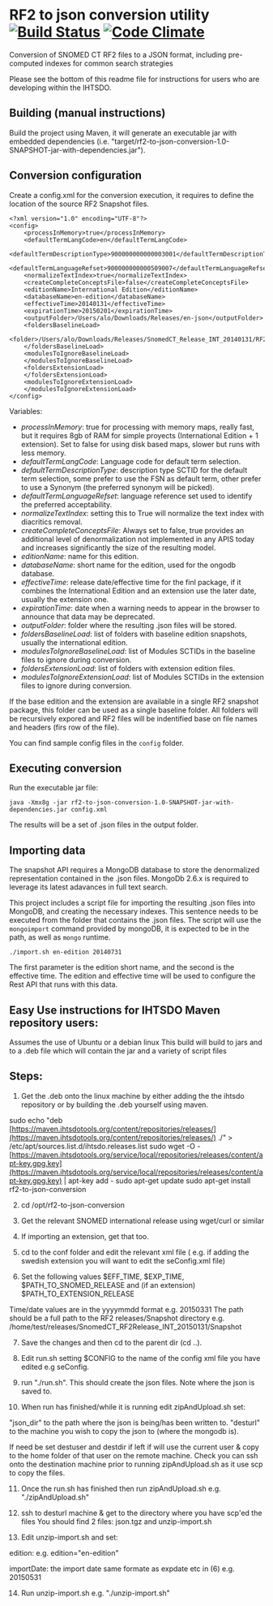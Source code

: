 # RF2 to json conversion utility [![Build Status](https://travis-ci.org/IHTSDO/rf2-to-json-conversion.svg?branch=master)](https://travis-ci.org/IHTSDO/rf2-to-json-conversion) [![Code Climate](https://codeclimate.com/github/IHTSDO/rf2-to-json-conversion/badges/gpa.svg)](https://codeclimate.com/github/IHTSDO/rf2-to-json-conversion)
Conversion of SNOMED CT RF2 files to a JSON format, including pre-computed indexes for common search strategies

Please see the bottom of this readme file for instructions for users who are developing within the IHTSDO.

## Building (manual instructions)
Build the project using Maven, it will generate an executable jar with embedded dependencies (i.e. "target/rf2-to-json-conversion-1.0-SNAPSHOT-jar-with-dependencies.jar").

## Conversion configuration
Create a config.xml for the conversion execution, it requires to define the location of the source RF2 Snapshot files.

```
<?xml version="1.0" encoding="UTF-8"?>
<config>
    <processInMemory>true</processInMemory>
    <defaultTermLangCode>en</defaultTermLangCode>
    <defaultTermDescriptionType>900000000000003001</defaultTermDescriptionType>
    <defaultTermLanguageRefset>900000000000509007</defaultTermLanguageRefset>
    <normalizeTextIndex>true</normalizeTextIndex>
    <createCompleteConceptsFile>false</createCompleteConceptsFile>
    <editionName>International Edition</editionName>
    <databaseName>en-edition</databaseName>
    <effectiveTime>20140131</effectiveTime>
    <expirationTime>20150201</expirationTime>
    <outputFolder>/Users/alo/Downloads/Releases/en-json</outputFolder>
    <foldersBaselineLoad>
        <folder>/Users/alo/Downloads/Releases/SnomedCT_Release_INT_20140131/RF2Release/Snapshot</folder>
    </foldersBaselineLoad>
    <modulesToIgnoreBaselineLoad>
    </modulesToIgnoreBaselineLoad>
    <foldersExtensionLoad>
    </foldersExtensionLoad>
    <modulesToIgnoreExtensionLoad>
    </modulesToIgnoreExtensionLoad>
</config>
```

Variables:
- _processInMemory_: true for processing with memory maps, really fast, but it requires 8gb of RAM for simple proyects (International Edition + 1 extension). Set to false for using disk based maps, slower but runs with less memory.
- _defaultTermLangCode_: Language code for default term selection.
- _defaultTermDescriptionType_: description type SCTID for the default term selection, some prefer to use the FSN as default term, other prefer to use a Synonym (the preferred synonym will be picked).
- _defaultTermLanguageRefset_: language reference set used to identify the preferred acceptability.
- _normalizeTextIndex_: setting this to True will normalize the text index with diacritics removal.
- _createCompleteConceptsFile_: Always set to false, true provides an additional level of denormalization not implemented in any APIS today and increases significantly the size of the resulting model.
- _editionName_: name for this edition.
- _databaseName_: short name for the edition, used for the ongodb database.
- _effectiveTime_: release date/effective time for the finl package, if it combines the International Edition and an extension use the later date, usually the extension one.
- _expirationTime_: date when a warning needs to appear in the browser to announce that data may be deprecated.
- _outputFolder_: folder where the resulting .json files will be stored.
- _foldersBaselineLoad_: list of folders with baseline edition snapshots, usually the international edition.
- _modulesToIgnoreBaselineLoad_: list of Modules SCTIDs in the baseline files to ignore during conversion.
- _foldersExtensionLoad_: list of folders with extension edition files.
- _modulesToIgnoreExtensionLoad_: list of Modules SCTIDs in the extension files to ignore during conversion.

If the base edition and the extension are available in a single RF2 snapshot package, this folder can be used as a single baseline folder. All folders will be recursively expored and RF2 files will be indentified base on file names and headers (firs row of the file).

You can find sample config files in the `config` folder.

## Executing conversion
Run the executable jar file:

```
java -Xmx8g -jar rf2-to-json-conversion-1.0-SNAPSHOT-jar-with-dependencies.jar config.xml
```

The results will be a set of .json files in the output folder.

## Importing data
The snapshot API requires a MongoDB database to store the denormalized representation contained in the .json files. MongoDb 2.6.x is required to leverage its latest adavances in full text search.

This project includes a script file for importing the resulting .json files into MongoDB, and creating the necessary indexes. This sentence needs to be executed from the folder that contains the .json files. The script will use the `mongoimport` command provided by mongoDB, it is expected to be in the path, as well as `mongo` runtime.

`./import.sh en-edition 20140731`

The first parameter is the edition short name, and the second is the effective time. The edition and effective time will be used to configure the Rest API that runs with this data.

## Easy Use instructions for IHTSDO Maven repository users:
Assumes the use of Ubuntu or a debian linux This build will build to jars and to a .deb file which will contain the jar and a variety of script files

## Steps:
1) Get the .deb onto the linux machine by either adding the the ihtsdo repository or  by building the .deb yourself using maven.

sudo echo "deb [https://maven.ihtsdotools.org/content/repositories/releases/](https://maven.ihtsdotools.org/content/repositories/releases/) ./" >   /etc/apt/sources.list.d/ihtsdo.releases.list sudo wget -O - [https://maven.ihtsdotools.org/service/local/repositories/releases/content/apt-key.gpg.key](https://maven.ihtsdotools.org/service/local/repositories/releases/content/apt-key.gpg.key) | apt-key add - sudo apt-get update sudo apt-get install rf2-to-json-conversion

2) cd /opt/rf2-to-json-conversion

3) Get the relevant SNOMED international release using wget/curl or similar

4) If importing an extension, get that too.

5) cd to the conf folder and edit the relevant xml file ( e.g. if adding the swedish extension you will want to edit the seConfig.xml file)

6) Set the following values $EFF_TIME, $EXP_TIME, $PATH_TO_SNOMED_RELEASE  and (if an extension) $PATH_TO_EXTENSION_RELEASE

Time/date values are in the yyyymmdd format e.g. 20150331 The path should be a full path to the RF2 releases/Snapshot directory e.g. /home/test/releases/SnomedCT_RF2Release_INT_20150131/Snapshot

7) Save the changes and then cd to the parent dir (cd ..).

8) Edit run.sh setting $CONFIG to the name of the config xml file you have edited e.g seConfig.

9) run "./run.sh". This should create the json files. Note where the json is saved to.

10) When run has finished/while it is running edit zipAndUpload.sh set:

"json_dir" to the path where the json is being/has been written to. "desturl" to the machine you wish to copy the json to (where the mongodb is).

If need be set destuser and destdir if left if will use the current user & copy to the home folder of that user on the remote machine. Check you can ssh onto the destination machine prior to running zipAndUpload.sh as it use scp to copy the files.

11) Once the run.sh has finished then run zipAndUpload.sh e.g. "./zipAndUpload.sh"

12) ssh to desturl machine & get to the directory where you have scp'ed the files You should find 2 files: json.tgz and unzip-import.sh

13) Edit unzip-import.sh and set:

edition:  e.g. edition="en-edition"

importDate:  the import date same formate as expdate etc in (6) e.g. 20150531

14) Run unzip-import.sh e.g. "./unzip-import.sh"
